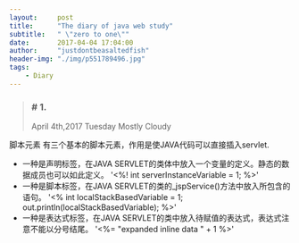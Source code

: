 ```yaml
---
layout:     post
title:      "The diary of java web study"
subtitle:   " \"zero to one\""
date:       2017-04-04 17:04:00
author:     "justdontbeasaltedfish"
header-img: "./img/p551789496.jpg"
tags:
    - Diary
---
```

> ### \# 1.
> April 4th,2017   Tuesday   Mostly Cloudy


脚本元素
有三个基本的脚本元素，作用是使JAVA代码可以直接插入servlet.

*    一种是声明标签，在JAVA SERVLET的类体中放入一个变量的定义。静态的数据成员也可以如此定义。
        '<%! int serverInstanceVariable = 1; %>'
*    一种是脚本标签，在JAVA SERVLET的类的_jspService()方法中放入所包含的语句。
        '<% int localStackBasedVariable = 1; out.println(localStackBasedVariable); %>'
*    一种是表达式标签，在JAVA SERVLET的类中放入待赋值的表达式，表达式注意不能以分号结尾。
        '<%= "expanded inline data " + 1 %>'
